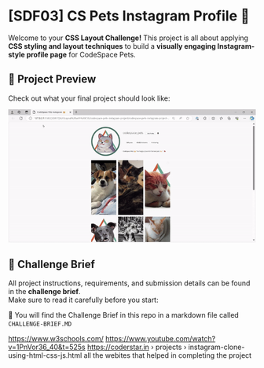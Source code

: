 # [SDF03] CS Pets Instagram Profile 📸

Welcome to your **CSS Layout Challenge!** This project is all about applying **CSS styling and layout techniques** to build a **visually engaging Instagram-style profile page** for CodeSpace Pets.  


## 🎨 Project Preview  

Check out what your final project should look like:  

![CodeSpace Pets Instagram Profile](CodeSpacePetsInstagram.gif)  


## 📖 Challenge Brief  

All project instructions, requirements, and submission details can be found in the **challenge brief**.  
Make sure to read it carefully before you start:  

🔗 You will find the Challenge Brief in this repo in a markdown file called `CHALLENGE-BRIEF.MD`

https://www.w3schools.com/
https://www.youtube.com/watch?v=1PnVor36_40&t=525s
https://coderstar.in › projects › instagram-clone-using-html-css-js.html all the webites that helped in completing the project

